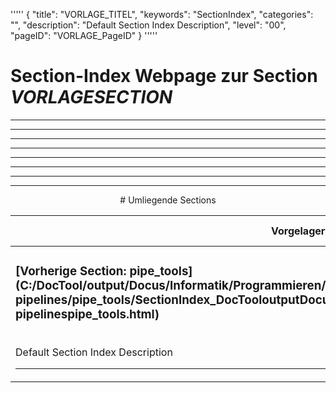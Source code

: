 '''''
{
"title": "VORLAGE_TITEL",
"keywords": "SectionIndex",
"categories": "",
"description": "Default Section Index Description",
"level": "00",
"pageID": "VORLAGE_PageID"
}
'''''


<h1>Section-Index Webpage zur Section <i>VORLAGESECTION</i></h1>

<hr><hr><hr><hr><hr><center><hr><hr><hr> # Umliegende Sections
 </h2><br><table><thead> <tr> <th><center>Vorgelagerte Section</center></th> <th><center>Nachgelagerte Section</center></th></tr></thead><tbody><tr><td><h3>[Vorherige Section: pipe_tools](C:/DocTool/output/Docus/Informatik/Programmieren/Python/Lösungen/sklearn-pipelines/pipe_tools/SectionIndex_DocTooloutputDocusInformatikProgrammierenPythonLösungensklearn-pipelinespipe_tools.html)</h3><br>Default Section Index Description<hr></td><td>Es gibt keine weiteren nachgelagerten Sections</td></tr></tbody></table>
